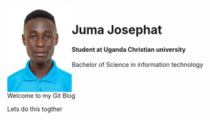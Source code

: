 <div style="display:flex;" class="row">
 <img src="image.jpg" width="150" height="200" alt="Profile Image">
  <div>
   <h1>Juma Josephat</h1>
      <h4>Student at Uganda Christian university</h4>
    <p>Bachelor of Science in information technology </p>
  </div>
</div>
Welcome to my Git Blog

Lets do this togther

